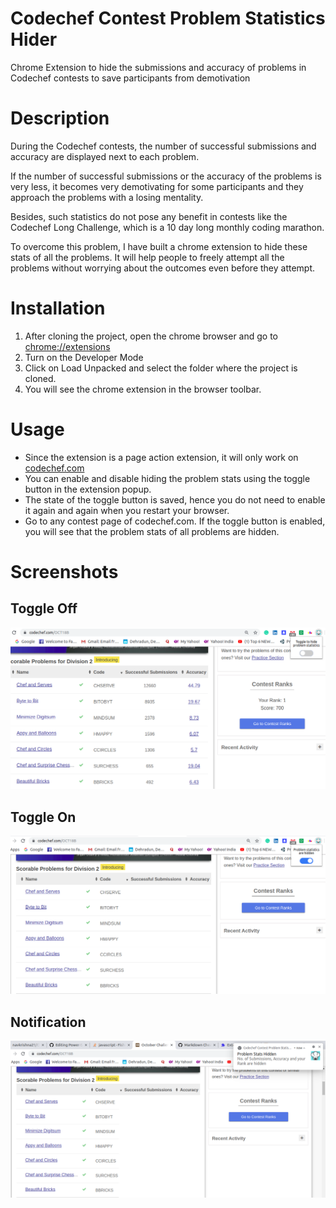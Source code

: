 # Codechef Contest Problem Statistics Hider
Chrome Extension to hide the submissions and accuracy of problems in Codechef contests to save participants from demotivation

# Description

During the Codechef contests, the number of successful submissions and accuracy are displayed next to each problem.

If the number of successful submissions or the accuracy of the problems is very less, it becomes very demotivating for some participants and they approach the problems with a losing mentality.

Besides, such statistics do not pose any benefit in contests like the Codechef Long Challenge, which is a 10 day long monthly coding marathon.

To overcome this problem, I have built a chrome extension to hide these stats of all the problems. It will help people to freely attempt all the problems without worrying about the outcomes even before they attempt.

# Installation

1. After cloning the project, open the chrome browser and go to [chrome://extensions](chrome://extensions)
2. Turn on the Developer Mode
3. Click on Load Unpacked and select the folder where the project is cloned.
4. You will see the chrome extension in the browser toolbar.

# Usage

* Since the extension is a page action extension, it will only work on [codechef.com](https://www.codechef.com)
* You can enable and disable hiding the problem stats using the toggle button in the extension popup.
* The state of the toggle button is saved, hence you do not need to enable it again and again when you restart your browser.
* Go to any contest page of codechef.com. If the toggle button is enabled, you will see that the problem stats of all problems are hidden.


# Screenshots

## Toggle Off

![Image](./screenshots/toggle-off.png)

## Toggle On

![Image](./screenshots/toggle-on.png)

## Notification

![Image](./screenshots/notification.png)
